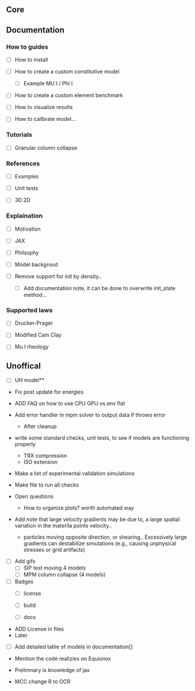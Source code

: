 
## Core



## Documentation


### How to guides

- [ ] How to install

- [ ] How to create a custom constitutive model

    -[ ] Example MU I / Phi I

- [ ] How to create a custom element benchmark

- [ ] How to visualize results

- [ ] How to calibrate model...

### Tutorials
- [ ] Granular column collapse

### References

- [ ] Examples
- [ ] Unit tests
- [ ] 3D 2D


### Explaination
- [ ] Motivation
- [ ] JAX
- [ ] Philsophy
- [ ] Model backgroud

- [ ] Remove support for init by density..
    - [ ] Add documentation note, it can be done to overwrite init_state method...

### Supported laws
- [ ] Drucker-Prager
- [ ] Modified Cam Clay
- [ ] Mu I rheology


## Unoffical
- [ ] UH model**

- Fix post update for energies
- ADD FAQ on how to use CPU GPU os.env flat



- Add error handler in mpm solver to output data if throws error
    - After cleanup
- write some standard checks, unit tests, to see if models are functioning properly
    - TRX compression
    - ISO extension
- Make a list of experimental validation simulations
- Make file to run all checks

- Open questions
    - How to organize plots? worth automated way


- Add note that large velocity gradients may be due to, a large spatial variation in the materila points velocity..
    - particles moving opposite direction, or shearing..
    Excessively large gradients can destabilize simulations (e.g., causing unphysical stresses or grid artifacts)



- [ ] Add gifs
    - [ ] SIP test moving 4 models
    - [ ] MPM column collapse (4 models)

- [ ] Badges
    - [ ] license
    - [ ] build
    - [ ] docs



- ADD License in files  
- Later
-[ ] Add detailed table of models in documentation[]
- Mention the code realizies on Equionox
- Prelimnary is knowledge of jax




- MCC change R to OCR
<!-- 
| Model                   | Description                                                                                                | Type          |
| :---------------------- | :--------------------------------------------------------------------------------------------------------- | :------------ |
| Non-associated Drucker-Prager | Standard model for frictional materials (soil, rock) with optional cohesion.                              | Elasto-plastic |
| Modified Cam-Clay     | Critical state soil mechanics model for clays/silts, based on double-logarithmic formulation.                  | Elasto-plastic |
| Newtonian Fluid         | Basic viscous fluid model.                                                                                   | Viscous Fluid |
| μ(I) Rheology           | Viscoplastic model tailored for dense granular flows, incorporating pressure-dependent compression.           | Visco-plastic | -->